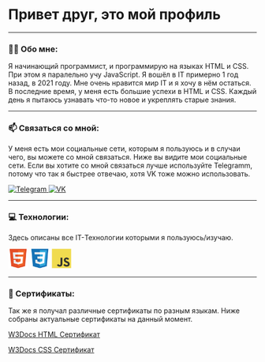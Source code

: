 # Привет друг, это мой профиль

---

### :man_technologist: Обо мне:

Я начинающий программист, и программирую на языках HTML и CSS. При этом я паралельно учу JavaScript. Я вошёл в IT примерно 1 год назад, в 2021 году. Мне очень нравится мир IT и я хочу в нём остаться. В последние время, у меня есть большие успехи в HTML и CSS. Каждый день я пытаюсь узнавать что-то новое и укреплять старые знания.

---

### :mailbox: Связаться со мной:

У меня есть мои социальные сети, которым я пользуюсь и в случаи чего, вы можете со мной связаться. Ниже вы видите мои социальные сети. Если вы хотите со мной связаться лучше используйте Telegramm, потому что так я быстрее отвечаю, хотя VK тоже можно использовать.

<a href="https://t.me/Tsipa_Squeak" target="_blank">
      <img src="https://cdn-icons-png.flaticon.com/512/2111/2111646.png" width="40" height="40" alt="Telegram" />
</a>

<a href="https://vk.com/id734933708" target="_blank">
      <img src="https://upload.wikimedia.org/wikipedia/commons/2/21/VK.com-logo.svg" width="40" height="40" alt="VK" />
</a>

---

### :computer: Технологии:

Здесь описаны все IT-Технологии которыми я пользуюсь/изучаю.

<div>
  <img src="https://github.com/devicons/devicon/blob/master/icons/html5/html5-original.svg" title="HTML" alt="HTML" width="40" height="40"/>
  <img src="https://github.com/devicons/devicon/blob/master/icons/css3/css3-original.svg" title="CSS" alt="CSS" width="40" height="40"/>
  <img src="https://github.com/devicons/devicon/blob/master/icons/javascript/javascript-original.svg" title="JavaScript" alt="JavaScript" width="40" height="40"/>
</div>

---

### :medal_sports: Сертификаты:

Так же я получал различные сертификаты по разным языкам. Ниже собраны актуальные сертификаты на данный момент.

[W3Docs HTML Сертификат](https://ru.w3docs.com/quiz/certificate/6/70/1702576032/Igor%20Molchanov/638eacad3c2142533a8005ede7460199)

[W3Docs CSS Сертификат](https://ru.w3docs.com/quiz/certificate/8/90/1702575421/Igor%20Molchanov/304c11f613bc42bfa56ad96c260670cf)

<!--
**TsipaPte/TsipaPte** is a ✨ _special_ ✨ repository because its `README.md` (this file) appears on your GitHub profile.

Here are some ideas to get you started:

- 🔭 I’m currently working on ...
- 🌱 I’m currently learning ...
- 👯 I’m looking to collaborate on ...
- 🤔 I’m looking for help with ...
- 💬 Ask me about ...
- 📫 How to reach me: ...
- 😄 Pronouns: ...
- ⚡ Fun fact: ...
-->
